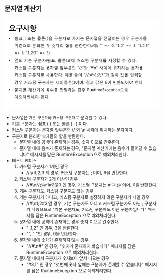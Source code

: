 ## 문자열 계산기
![img.png](img.png)
- 문자열은 `기본 구분자`와 `커스텀 구분자`로 분리할 수 있다.
- 기본 구분자는 쉼표 (,) 또는 콜론 ( : ) 이다.
- 커스텀 구분자는 문자열 앞부분의 // 와 \n 사이에 위치하는 문자이다.
- 구분자로 분리한 숫자들의 합을 반환한다.
  - 문자열 내에 공백이 존재하는 경우, 숫자 0 으로 간주한다.
  - 문자열 내에 음수가 존재하는 경우, "문자열 계산기에는 음수가 들어갈 수 없습니다" 메시지를 담은 RuntimeException 으로 예외처리한다.
- 테스트 케이스
  1. 커스텀 구분자가 1개인 경우
     - //;\n1;2;3 의 경우, 커스텀 구분자는 ; 이며, 6을 반환한다.
  2. 커스텀 구분자가 2개 이상인 경우
     - //#\n//@\n1#2@3 인 경우, 커스텀 구분자는 # 과 @ 이며, 6을 반환한다.
  3. 기본 구분자도, 커스텀 구분자도 없는 경우
  4. 기본 구분자가 아니고, 커스텀 구분자로 설정하지 않은 구분자가 나올 경우
     - //#\n1;2#3 인 경우, 기본 구분자도 아니고 커스텀 구분자도 아닌 ; 구분자가 나왔으므로 "기본 구분자도, 커스텀 구분자도 아닌 구분자입니다" 메시지를 담은 RuntimeException 으로 예외처리한다.
  5. 문자열 내에 공백이 존재하는 경우 숫자 0 으로 간주한다.
     - " ,1,2" 인 경우, 3을 반환한다.
     - "", " "인 경우, 0을 반환한다.
  6. 문자열 내에 숫자가 존재하지 않는 경우
     - "//#\n#" 인 경우, "숫자가 존재하지 않습니다" 메시지를 담은 RuntimeException 으로 예외처리한다.
  7. 문자열 내에서 구분자가 숫자보다 앞서 나오는 경우
     - "#3,1" 인 경우 "첫번째 숫자 앞에는 구분자가 존재할 수 없습니다" 메시지를 담은 RuntimeException 으로 예외처리한다.
